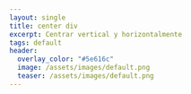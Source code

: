 ```yaml
---
layout: single
title: center div
excerpt: Centrar vertical y horizontalmente 
tags: default
header:
  overlay_color: "#5e616c"
  image: /assets/images/default.png
  teaser: /assets/images/default.png
---
```


<script src="https://gist.github.com/crakernano/32ba0bab73eeeb5b34f1122d6f5893af.js"></script>